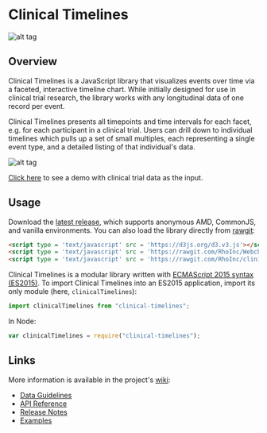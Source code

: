 # Clinical Timelines

![alt tag](https://user-images.githubusercontent.com/31038805/32514368-ccf98744-c3ca-11e7-890d-d10bba8350ff.gif)

## Overview

Clinical Timelines is a JavaScript library that visualizes events over time via a faceted, interactive timeline chart.
While initially designed for use in clinical trial research, the library works with any longitudinal data of one record per event.

Clinical Timelines presents all timepoints and time intervals for each facet, e.g. for each participant in a clinical trial.
Users can drill down to individual timelines which pulls up a set of small multiples, each representing a single event type, and a detailed listing of that individual's data.

![alt tag](https://user-images.githubusercontent.com/31038805/32617032-e90cc4aa-c541-11e7-8ec8-c8867de51c94.PNG)

[Click here](https://rhoinc.github.io/viz-library/examples/0022-clinical-timelines/example.html) to see a demo with clinical trial data as the input.

## Usage

Download the [latest release](https://github.com/RhoInc/clinical-timelines/releases/latest), which supports anonymous AMD, CommonJS, and vanilla environments.
You can also load the library directly from [rawgit](https://rawgit.com/RhoInc/clinical-timelines/master/build/clinicalTimelines.js):

```html
<script type = 'text/javascript' src = 'https://d3js.org/d3.v3.js'></script>
<script type = 'text/javascript' src = 'https://rawgit.com/RhoInc/Webcharts/master/build/webcharts.js'></script>
<script type = 'text/javascript' src = 'https://rawgit.com/RhoInc/clinical-timelines/master/build/clinicalTimelines.js'></script>
```

Clinical Timelines is a modular library written with [ECMAScript 2015 syntax (ES2015)](http://es6-features.org/).
To import Clinical Timelines into an ES2015 application, import its only module (here, `clinicalTimelines`):

```js
import clinicalTimelines from "clinical-timelines";
```

In Node:

```js
var clinicalTimelines = require("clinical-timelines");
```
## Links

More information is available in the project's [wiki](https://github.com/RhoInc/clinical-timelines/wiki): 

* [Data Guidelines](https://github.com/RhoInc/clinical-timelines/wiki/Data-Guidelines)
* [API Reference](https://github.com/RhoInc/clinical-timelines/wiki/API)
* [Release Notes](https://github.com/RhoInc/clinical-timelines/releases)
* [Examples](https://rhoinc.github.io/viz-library/)
